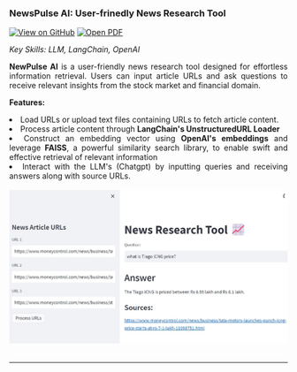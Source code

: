 ### NewsPulse AI: User-frinedly News Research Tool

[![View on GitHub](https://img.shields.io/badge/GitHub-View_on_GitHub-blue?logo=GitHub)](https://github.com/shethbhumit/NewsPulse-AI)
[![Open PDF](https://img.shields.io/badge/PDF-Read%20Thesis%20PDF-red?logo=adobe-acrobat-reader)]()

_Key Skills: LLM, LangChain, OpenAI_

<div style="text-align: justify">
<b>NewPulse AI</b> is a user-friendly news research tool designed for effortless information retrieval. Users can input article URLs and ask questions to receive relevant insights from the stock market and financial domain.<br>

<b>Features:</b><br>

<li>Load URLs or upload text files containing URLs to fetch article content.</li>
<li>Process article content through <b>LangChain's UnstructuredURL Loader</b></li>
<li>Construct an embedding vector using <b>OpenAI's embeddings</b> and leverage <b>FAISS</b>, a powerful similarity search library, to enable swift and effective retrieval of relevant information</li>
<li>Interact with the LLM's (Chatgpt) by inputting queries and receiving answers along with source URLs.</li>

</div>
<br>
<center><img src="images/NewsPulse.jpg"/></center>
<br>

---
